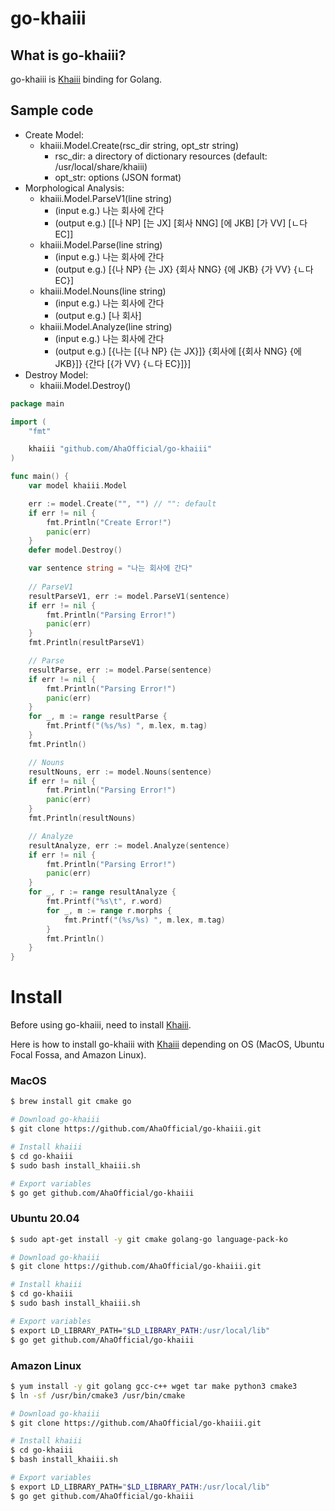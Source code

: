 # go-khaiii

## What is go-khaiii?

go-khaiii is [Khaiii](https://github.com/kakao/khaiii) binding for Golang.

## Sample code

- Create Model:
    - khaiii.Model.Create(rsc_dir string, opt_str string)
        - rsc_dir: a directory of dictionary resources (default: /usr/local/share/khaiii)
        - opt_str: options (JSON format)
- Morphological Analysis:
    - khaiii.Model.ParseV1(line string)
        - (input e.g.) 나는 회사에 간다
        - (output e.g.)
        [[나 NP] [는 JX] [회사 NNG] [에 JKB] [가 VV] [ㄴ다 EC]]
	- khaiii.Model.Parse(line string)
        - (input e.g.) 나는 회사에 간다
        - (output e.g.)
        [{나 NP} {는 JX} {회사 NNG} {에 JKB} {가 VV} {ㄴ다 EC}]
	- khaiii.Model.Nouns(line string)
        - (input e.g.) 나는 회사에 간다
        - (output e.g.)
        [나 회사]
	- khaiii.Model.Analyze(line string)
        - (input e.g.) 나는 회사에 간다
        - (output e.g.)
        [{나는 [{나 NP} {는 JX}]} {회사에 [{회사 NNG} {에 JKB}]} {간다 [{가 VV} {ㄴ다 EC}]}]
- Destroy Model:
    - khaiii.Model.Destroy()

```go
package main

import (
	"fmt"

	khaiii "github.com/AhaOfficial/go-khaiii"
)

func main() {
	var model khaiii.Model

	err := model.Create("", "") // "": default
	if err != nil {
		fmt.Println("Create Error!")
		panic(err)
	}
	defer model.Destroy()

	var sentence string = "나는 회사에 간다"
	
	// ParseV1
	resultParseV1, err := model.ParseV1(sentence)
	if err != nil {
		fmt.Println("Parsing Error!")
		panic(err)
	}
	fmt.Println(resultParseV1)

	// Parse
	resultParse, err := model.Parse(sentence)
	if err != nil {
		fmt.Println("Parsing Error!")
		panic(err)
	}
	for _, m := range resultParse {
		fmt.Printf("(%s/%s) ", m.lex, m.tag)
	}
	fmt.Println()

	// Nouns
	resultNouns, err := model.Nouns(sentence)
	if err != nil {
		fmt.Println("Parsing Error!")
		panic(err)
	}
	fmt.Println(resultNouns)

	// Analyze
	resultAnalyze, err := model.Analyze(sentence)
	if err != nil {
		fmt.Println("Parsing Error!")
		panic(err)
	}
	for _, r := range resultAnalyze {
		fmt.Printf("%s\t", r.word)
		for _, m := range r.morphs {
			fmt.Printf("(%s/%s) ", m.lex, m.tag)
		}
		fmt.Println()
	}
}
```

# Install

Before using go-khaiii, need to install [Khaiii](https://github.com/kakao/khaiii).

Here is how to install go-khaiii with [Khaiii](https://github.com/kakao/khaiii) depending on OS (MacOS, Ubuntu Focal Fossa, and Amazon Linux).

### MacOS

```bash
$ brew install git cmake go

# Download go-khaiii
$ git clone https://github.com/AhaOfficial/go-khaiii.git

# Install khaiii
$ cd go-khaiii
$ sudo bash install_khaiii.sh

# Export variables
$ go get github.com/AhaOfficial/go-khaiii
```

### Ubuntu 20.04

```bash
$ sudo apt-get install -y git cmake golang-go language-pack-ko

# Download go-khaiii
$ git clone https://github.com/AhaOfficial/go-khaiii.git

# Install khaiii
$ cd go-khaiii
$ sudo bash install_khaiii.sh

# Export variables
$ export LD_LIBRARY_PATH="$LD_LIBRARY_PATH:/usr/local/lib"
$ go get github.com/AhaOfficial/go-khaiii
```

### Amazon Linux

```bash
$ yum install -y git golang gcc-c++ wget tar make python3 cmake3
$ ln -sf /usr/bin/cmake3 /usr/bin/cmake

# Download go-khaiii
$ git clone https://github.com/AhaOfficial/go-khaiii.git

# Install khaiii
$ cd go-khaiii
$ bash install_khaiii.sh

# Export variables
$ export LD_LIBRARY_PATH="$LD_LIBRARY_PATH:/usr/local/lib"
$ go get github.com/AhaOfficial/go-khaiii
```
